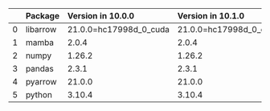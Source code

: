 <!-- markdown-link-check-disable -->

|    | Package   | Version in 10.0.0      | Version in 10.1.0      | Status   |
|---:|:----------|:-----------------------|:-----------------------|:---------|
|  0 | libarrow  | 21.0.0=hc17998d_0_cuda | 21.0.0=hc17998d_0_cuda |          |
|  1 | mamba     | 2.0.4                  | 2.0.4                  |          |
|  2 | numpy     | 1.26.2                 | 1.26.2                 |          |
|  3 | pandas    | 2.3.1                  | 2.3.1                  |          |
|  4 | pyarrow   | 21.0.0                 | 21.0.0                 |          |
|  5 | python    | 3.10.4                 | 3.10.4                 |          |